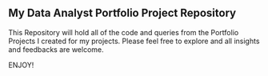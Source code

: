 ## My Data Analyst Portfolio Project Repository

This Repository will hold all of the code and queries from the Portfolio Projects I created for my projects.
Please feel free to explore and all insights and feedbacks are welcome.

ENJOY!
